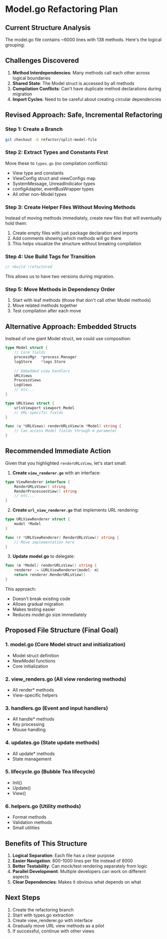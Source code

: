 # Model.go Refactoring Plan

## Current Structure Analysis
The model.go file contains ~6000 lines with 138 methods. Here's the logical grouping:

## Challenges Discovered
1. **Method Interdependencies**: Many methods call each other across logical boundaries
2. **Shared State**: The Model struct is accessed by all methods
3. **Compilation Conflicts**: Can't have duplicate method declarations during migration
4. **Import Cycles**: Need to be careful about creating circular dependencies

## Revised Approach: Safe, Incremental Refactoring

### Step 1: Create a Branch
```bash
git checkout -b refactor/split-model-file
```

### Step 2: Extract Types and Constants First
Move these to `types.go` (no compilation conflicts):
- View type and constants
- ViewConfig struct and viewConfigs map
- SystemMessage, UnreadIndicator types
- configAdapter, eventBusWrapper types
- All other non-Model types

### Step 3: Create Helper Files Without Moving Methods
Instead of moving methods immediately, create new files that will eventually hold them:
1. Create empty files with just package declaration and imports
2. Add comments showing which methods will go there
3. This helps visualize the structure without breaking compilation

### Step 4: Use Build Tags for Transition
```go
// +build !refactored
```
This allows us to have two versions during migration.

### Step 5: Move Methods in Dependency Order
1. Start with leaf methods (those that don't call other Model methods)
2. Move related methods together
3. Test compilation after each move

## Alternative Approach: Embedded Structs

Instead of one giant Model struct, we could use composition:

```go
type Model struct {
    // Core fields
    processMgr  *process.Manager
    logStore    *logs.Store
    
    // Embedded view handlers
    URLViews
    ProcessViews
    LogViews
    // etc...
}

type URLViews struct {
    urlsViewport viewport.Model
    // URL-specific fields
}

func (u *URLViews) renderURLsView(m *Model) string {
    // Can access Model fields through m parameter
}
```

## Recommended Immediate Action

Given that you highlighted `renderURLsView`, let's start small:

1. **Create `view_renderer.go`** with an interface:
```go
type ViewRenderer interface {
    RenderURLsView() string
    RenderProcessesView() string
    // etc...
}
```

2. **Create `url_view_renderer.go`** that implements URL rendering:
```go
type URLViewRenderer struct {
    model *Model
}

func (r *URLViewRenderer) RenderURLsView() string {
    // Move implementation here
}
```

3. **Update model.go** to delegate:
```go
func (m *Model) renderURLsView() string {
    renderer := &URLViewRenderer{model: m}
    return renderer.RenderURLsView()
}
```

This approach:
- Doesn't break existing code
- Allows gradual migration
- Makes testing easier
- Reduces model.go size immediately

## Proposed File Structure (Final Goal)

### 1. **model.go** (Core Model struct and initialization)
- Model struct definition
- NewModel functions
- Core initialization

### 2. **view_renders.go** (All view rendering methods)
- All render* methods
- View-specific helpers

### 3. **handlers.go** (Event and input handlers)
- All handle* methods
- Key processing
- Mouse handling

### 4. **updates.go** (State update methods)
- All update* methods
- State management

### 5. **lifecycle.go** (Bubble Tea lifecycle)
- Init()
- Update() 
- View()

### 6. **helpers.go** (Utility methods)
- Format methods
- Validation methods
- Small utilities

## Benefits of This Structure
1. **Logical Separation**: Each file has a clear purpose
2. **Easier Navigation**: 800-1000 lines per file instead of 6000
3. **Better Testability**: Can mock/test rendering separately from logic
4. **Parallel Development**: Multiple developers can work on different aspects
5. **Clear Dependencies**: Makes it obvious what depends on what

## Next Steps
1. Create the refactoring branch
2. Start with types.go extraction
3. Create view_renderer.go with interface
4. Gradually move URL view methods as a pilot
5. If successful, continue with other views